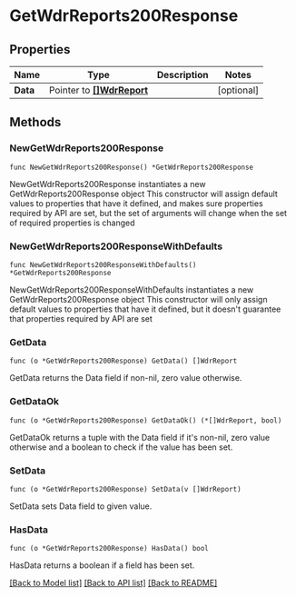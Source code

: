 # GetWdrReports200Response

## Properties

Name | Type | Description | Notes
------------ | ------------- | ------------- | -------------
**Data** | Pointer to [**[]WdrReport**](WdrReport.md) |  | [optional] 

## Methods

### NewGetWdrReports200Response

`func NewGetWdrReports200Response() *GetWdrReports200Response`

NewGetWdrReports200Response instantiates a new GetWdrReports200Response object
This constructor will assign default values to properties that have it defined,
and makes sure properties required by API are set, but the set of arguments
will change when the set of required properties is changed

### NewGetWdrReports200ResponseWithDefaults

`func NewGetWdrReports200ResponseWithDefaults() *GetWdrReports200Response`

NewGetWdrReports200ResponseWithDefaults instantiates a new GetWdrReports200Response object
This constructor will only assign default values to properties that have it defined,
but it doesn't guarantee that properties required by API are set

### GetData

`func (o *GetWdrReports200Response) GetData() []WdrReport`

GetData returns the Data field if non-nil, zero value otherwise.

### GetDataOk

`func (o *GetWdrReports200Response) GetDataOk() (*[]WdrReport, bool)`

GetDataOk returns a tuple with the Data field if it's non-nil, zero value otherwise
and a boolean to check if the value has been set.

### SetData

`func (o *GetWdrReports200Response) SetData(v []WdrReport)`

SetData sets Data field to given value.

### HasData

`func (o *GetWdrReports200Response) HasData() bool`

HasData returns a boolean if a field has been set.


[[Back to Model list]](../README.md#documentation-for-models) [[Back to API list]](../README.md#documentation-for-api-endpoints) [[Back to README]](../README.md)


